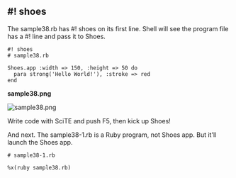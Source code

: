 #! shoes
--------

The sample38.rb has #! shoes on its first line. Shell will see the program file has a #! line and pass it to Shoes.

	#! shoes
	# sample38.rb
	
	Shoes.app :width => 150, :height => 50 do
	  para strong('Hello World!'), :stroke => red
	end

**sample38.png**

![sample38.png](http://github.com/ashbb/shoes_tutorial_html/tree/master%2Fimages%2Fsample38.png?raw=true)

Write code with SciTE and push F5, then kick up Shoes!


And next.
The sample38-1.rb is a Ruby program, not Shoes app. But it'll launch the Shoes app.

	# sample38-1.rb
	
	%x(ruby sample38.rb)
